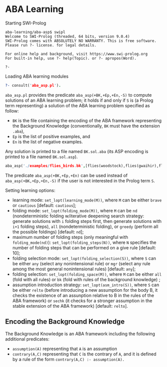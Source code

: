 # ABA Learning

Starting SWI-Prolog

```
aba-learning/aba-asp$ swipl
Welcome to SWI-Prolog (threaded, 64 bits, version 9.0.4)
SWI-Prolog comes with ABSOLUTELY NO WARRANTY. This is free software.
Please run ?- license. for legal details.

For online help and background, visit https://www.swi-prolog.org
For built-in help, use ?- help(Topic). or ?- apropos(Word).

?- 
````

Loading ABA learning modules

```prolog
?- consult('aba_asp.pl').
```

`aba_asp.pl` provides the predicate `aba_asp(+BK,+Ep,+En,-S)` to compute solutions of an ABA learning problem; 
it holds if and only if `S` is (a Prolog term representing) a solution of the ABA learning problem specified as follow:
* `BK` is the file containing the encoding of the ABA framework representing the Background Knowledge (conventionally, `BK` must have the extension `.aba`),
* `Ep` is the list of positive examples, and
* `En` is the list of negative examples.

Any solution is printed to a file named `BK.sol.aba` (its ASP encoding is printed to a file named `BK.sol.asp`).

```prolog
aba_asp('./examples/flies_birds.bk',[flies(woodstock),flies(gwaihir),flies(x_pingu),flies(x_pinga)],[flies(pingu),flies(pinga)]).
```

The predicate `aba_asp(+BK,+Ep,+En)` can be used instead of `aba_asp(+BK,+Ep,+En,-S)` if the user is not interested in the Prolog term `S`. 

Setting learning options:
* learning mode: `set_lopt(learning_mode(M))`, where `M` can be either `brave` or `cautious` [default: `cautious`];
* folding mode: `set_lopt(folding_mode(M))`, where `M` can be `nd` (nondeterministic folding w/iterative deepening search strategy: generate solutions with `i` folding steps first, then generate solutions with `i+1` folding steps), `all` (nondeterministic folding), or `greedy` (perform all the possible foldings) [default: `nd`];
* maximum number of folding steps (only meaningful with `folding_mode(nd)`): `set_lopt(folding_steps(N))`, where `N` specifies the number of folding steps that can be performed on a give rule [default: 10];
* folding selection mode: `set_lopt(folding_selection(S))`, where `S` can be either `any` (select any nonintensional rule) or `mgr` (select any rule among the most general nonintensional rules) [default: `any`];
* folding selection: `set_lopt(folding_space(M))`,
where `M` can be either `all` (fold with all rules) or `bk` (fold with rules of the background knowledge) ;
* assumption introduction strategy: `set_lopt(asm_intro(S))`, where `S` can be either `relto` (before introducing a new assumption for the body B, it checks the existence of an assunption relative to B in the rules of the ABA framework) or `sechk` (it checks for a stronger assumption in the stable extension of the ABA framework) [default: `relto`].

## Encoding the Background Knowledge

The Background Knowledge is an ABA framework including the following additional predicates:

* `assumption(A)` representing that `A` is an assumption
* `contrary(A,C)` representing that `C` is the contrary of `A`, and it is defined by a rule of the form 
`contrary(A,C) :- assumption(A).` 